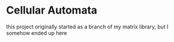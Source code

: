 # Cellular Automata

this project originally started as a branch of my matrix library, but I somehow ended up here
